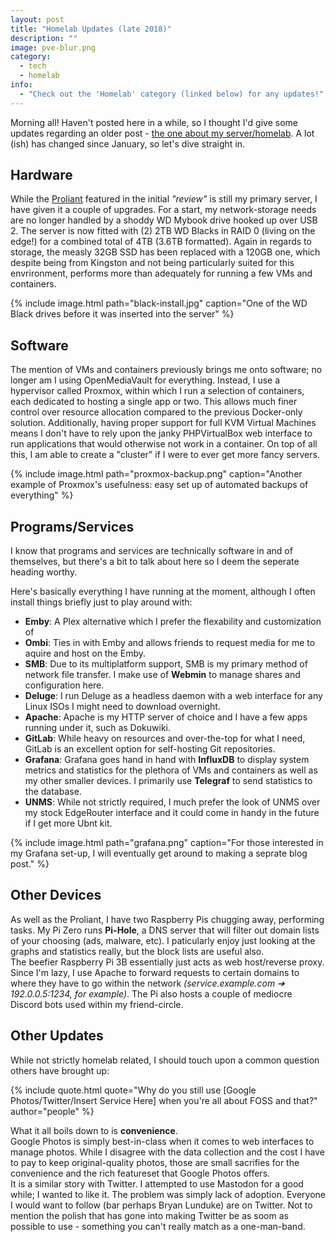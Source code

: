 ```yaml
---
layout: post
title: "Homelab Updates (late 2018)"
description: ""
image: pve-blur.png
category:
  - tech
  - homelab
info:
  - "Check out the 'Homelab' category (linked below) for any updates!"
---
```


Morning all! Haven't posted here in a while, so I thought I'd give some updates regarding an older post - [the one about my server/homelab](/2018/proliant/). A lot (ish) has changed since January, so let's dive straight in.

## Hardware
While the [Proliant](/faq/tech#proliant) featured in the initial *"review"* is still my primary server, I have given it a couple of upgrades. For a start, my network-storage needs are no longer handled by a shoddy WD Mybook drive hooked up over USB 2. The server is now fitted with (2) 2TB WD Blacks in RAID 0 (living on the edge!) for a combined total of 4TB (3.6TB formatted). Again in regards to storage, the measly 32GB SSD has been replaced with a 120GB one, which despite being from Kingston and not being particularly suited for this envrironment, performs more than adequately for running a few VMs and containers.

{% include image.html path="black-install.jpg" caption="One of the WD Black drives before it was inserted into the server" %}

## Software
The mention of VMs and containers previously brings me onto software; no longer am I using OpenMediaVault for everything. Instead, I use a hypervisor called Proxmox, within which I run a selection of containers, each dedicated to hosting a single app or two. This allows much finer control over resource allocation compared to the previous Docker-only solution. Additionally, having proper support for full KVM Virtual Machines means I don't have to rely upon the janky PHPVirtualBox web interface to run applications that would otherwise not work in a container. On top of all this, I am able to create a "cluster" if I were to ever get more fancy servers.

{% include image.html path="proxmox-backup.png" caption="Another example of Proxmox's usefulness: easy set up of automated backups of everything" %}

## Programs/Services
I know that programs and services are technically software in and of themselves, but there's a bit to talk about here so I deem the seperate heading worthy.

Here's basically everything I have running at the moment, although I often install things briefly just to play around with:

- **Emby**: A Plex alternative which I prefer the flexability and customization of
- **Ombi**: Ties in with Emby and allows friends to request media for me to aquire and host on the Emby.
- **SMB**: Due to its multiplatform support, SMB is my primary method of network file transfer. I make use of **Webmin** to manage shares and configuration here.
- **Deluge**: I run Deluge as a headless daemon with a web interface for any Linux ISOs I might need to download overnight.
- **Apache**: Apache is my HTTP server of choice and I have a few apps running under it, such as Dokuwiki.
- **GitLab**: While heavy on resources and over-the-top for what I need, GitLab is an excellent option for self-hosting Git repositories.
- **Grafana**: Grafana goes hand in hand with **InfluxDB** to display system metrics and statistics for the plethora of VMs and containers as well as my other smaller devices. I primarily use **Telegraf** to send statistics to the database.
- **UNMS**: While not strictly required, I much prefer the look of UNMS over my stock EdgeRouter interface and it could come in handy in the future if I get more Ubnt kit.


{% include image.html path="grafana.png" caption="For those interested in my Grafana set-up, I will eventually get around to making a seprate blog post." %}

## Other Devices
As well as the Proliant, I have two Raspberry Pis chugging away, performing tasks.
My Pi Zero runs **Pi-Hole**, a DNS server that will filter out domain lists of your choosing (ads, malware, etc). I paticularly enjoy just looking at the graphs and statistics really, but the block lists are useful also.  
The beefier Raspberry Pi 3B essentially just acts as web host/reverse proxy. Since I'm lazy, I use Apache to forward requests to certain domains to where they have to go within the network *(service.example.com ➔ 192.0.0.5:1234, for example)*. The Pi also hosts a couple of mediocre Discord bots used within my friend-circle.

## Other Updates
While not strictly homelab related, I should touch upon a common question others have brought up:

{% include quote.html quote="Why do you still use [Google Photos/Twitter/Insert Service Here] when you're all about FOSS and that?" author="people" %}

What it all boils down to is **convenience**.  
Google Photos is simply best-in-class when it comes to web interfaces to manage photos. While I disagree with the data collection and the cost I have to pay to keep original-quality photos, those are small sacrifies for the convenience and the rich featureset that Google Photos offers.  
It is a similar story with Twitter. I attempted to use Mastodon for a good while; I wanted to like it. The problem was simply lack of adoption. Everyone I would want to follow (bar perhaps Bryan Lunduke) are on Twitter. Not to mention the polish that has gone into making Twitter be as soom as possible to use - something you can't really match as a one-man-band.
